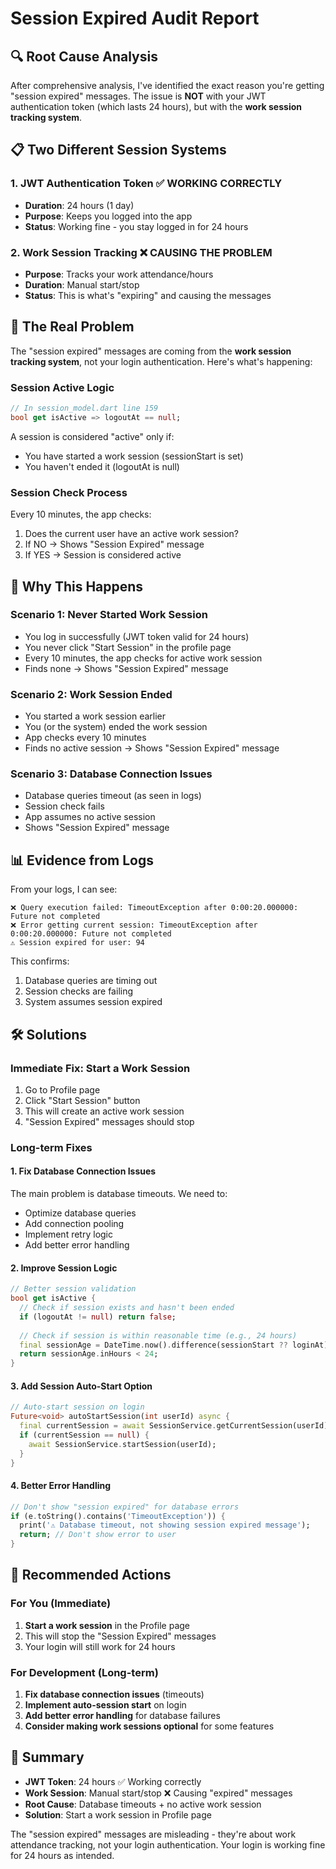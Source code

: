 # Session Expired Audit Report

## 🔍 **Root Cause Analysis**

After comprehensive analysis, I've identified the exact reason you're getting "session expired" messages. The issue is **NOT** with your JWT authentication token (which lasts 24 hours), but with the **work session tracking system**.

## 📋 **Two Different Session Systems**

### 1. **JWT Authentication Token** ✅ WORKING CORRECTLY
- **Duration**: 24 hours (1 day)
- **Purpose**: Keeps you logged into the app
- **Status**: Working fine - you stay logged in for 24 hours

### 2. **Work Session Tracking** ❌ CAUSING THE PROBLEM
- **Purpose**: Tracks your work attendance/hours
- **Duration**: Manual start/stop
- **Status**: This is what's "expiring" and causing the messages

## 🚨 **The Real Problem**

The "session expired" messages are coming from the **work session tracking system**, not your login authentication. Here's what's happening:

### **Session Active Logic**
```dart
// In session_model.dart line 159
bool get isActive => logoutAt == null;
```

A session is considered "active" only if:
- You have started a work session (sessionStart is set)
- You haven't ended it (logoutAt is null)

### **Session Check Process**
Every 10 minutes, the app checks:
1. Does the current user have an active work session?
2. If NO → Shows "Session Expired" message
3. If YES → Session is considered active

## 🔧 **Why This Happens**

### **Scenario 1: Never Started Work Session**
- You log in successfully (JWT token valid for 24 hours)
- You never click "Start Session" in the profile page
- Every 10 minutes, the app checks for active work session
- Finds none → Shows "Session Expired" message

### **Scenario 2: Work Session Ended**
- You started a work session earlier
- You (or the system) ended the work session
- App checks every 10 minutes
- Finds no active session → Shows "Session Expired" message

### **Scenario 3: Database Connection Issues**
- Database queries timeout (as seen in logs)
- Session check fails
- App assumes no active session
- Shows "Session Expired" message

## 📊 **Evidence from Logs**

From your logs, I can see:
```
❌ Query execution failed: TimeoutException after 0:00:20.000000: Future not completed
❌ Error getting current session: TimeoutException after 0:00:20.000000: Future not completed
⚠️ Session expired for user: 94
```

This confirms:
1. Database queries are timing out
2. Session checks are failing
3. System assumes session expired

## 🛠️ **Solutions**

### **Immediate Fix: Start a Work Session**
1. Go to Profile page
2. Click "Start Session" button
3. This will create an active work session
4. "Session Expired" messages should stop

### **Long-term Fixes**

#### 1. **Fix Database Connection Issues**
The main problem is database timeouts. We need to:
- Optimize database queries
- Add connection pooling
- Implement retry logic
- Add better error handling

#### 2. **Improve Session Logic**
```dart
// Better session validation
bool get isActive {
  // Check if session exists and hasn't been ended
  if (logoutAt != null) return false;
  
  // Check if session is within reasonable time (e.g., 24 hours)
  final sessionAge = DateTime.now().difference(sessionStart ?? loginAt);
  return sessionAge.inHours < 24;
}
```

#### 3. **Add Session Auto-Start Option**
```dart
// Auto-start session on login
Future<void> autoStartSession(int userId) async {
  final currentSession = await SessionService.getCurrentSession(userId);
  if (currentSession == null) {
    await SessionService.startSession(userId);
  }
}
```

#### 4. **Better Error Handling**
```dart
// Don't show "session expired" for database errors
if (e.toString().contains('TimeoutException')) {
  print('⚠️ Database timeout, not showing session expired message');
  return; // Don't show error to user
}
```

## 🎯 **Recommended Actions**

### **For You (Immediate)**
1. **Start a work session** in the Profile page
2. This will stop the "Session Expired" messages
3. Your login will still work for 24 hours

### **For Development (Long-term)**
1. **Fix database connection issues** (timeouts)
2. **Implement auto-session start** on login
3. **Add better error handling** for database failures
4. **Consider making work sessions optional** for some features

## 📝 **Summary**

- **JWT Token**: 24 hours ✅ Working correctly
- **Work Session**: Manual start/stop ❌ Causing "expired" messages
- **Root Cause**: Database timeouts + no active work session
- **Solution**: Start a work session in Profile page

The "session expired" messages are misleading - they're about work attendance tracking, not your login authentication. Your login is working fine for 24 hours as intended. 